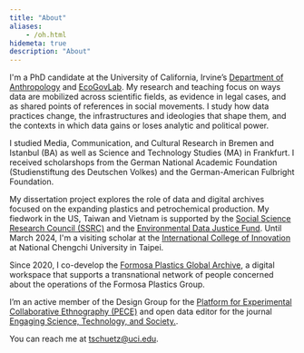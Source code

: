 ```yaml
---
title: "About"
aliases:
    - /oh.html
hidemeta: true
description: "About"
---
```


I'm a PhD candidate at the University of California, Irvine’s [Department of Anthropology](https://www.anthropology.uci.edu/) and [EcoGovLab](https://faculty.sites.uci.edu/fortunlab). My research and teaching focus on ways data are mobilized across scientific fields, as evidence in legal cases, and as shared points of references in social movements. I study how data practices change, the infrastructures and ideologies that shape them, and the contexts in which data gains or loses analytic and political power.

I studied Media, Communication, and Cultural Research in Bremen and Istanbul (BA) as well as Science and Technology Studies (MA) in Frankfurt. I received scholarshops from the German National Academic Foundation (Studienstiftung des Deutschen Volkes) and the German-American Fulbright Foundation.

My dissertation project explores the role of data and digital archives focused on the expanding plastics and petrochemical production. My fiedwork in the US, Taiwan and Vietnam is supported by the [Social Science Research Council (SSRC)](https://www.ssrc.org/programs/idrf/international-dissertation-research-fellowship) and the [Environmental Data Justice Fund](https://www.environmentaljusticedatafund.com/). Until March 2024, I'm a visiting scholar at the [International College of Innovation](https://ici.nccu.edu.tw/about-us/) at National Chengchi University in Taipei.

Since 2020, I co-develop the [Formosa Plastics Global Archive](https://disaster-sts-network.org/content/formosa-plastics-global-archive-%E5%8F%B0%E7%81%A3%E5%A1%91%E8%86%A0%E6%AA%94%E6%A1%88%E9%A4%A8/essay), a digital workspace that supports a transnational network of people concerned about the operations of the Formosa Plastics Group. 

I’m an active member of the Design Group for the [Platform for Experimental Collaborative Ethnography (PECE)](https://worldpece.org/) and open data editor for the journal [Engaging Science, Technology, and Society.](https://estsjournal.org/index.php/ests).

You can reach me at [tschuetz@uci.edu](mailto:tschuetz.uci.edu).



